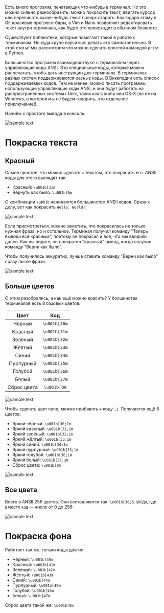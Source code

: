 Есть много программ, печатающих что-нибудь в терминал. Но это можно сильно разнообразить: можно покрасить текст, двигать курсор или переписать какой-нибудь текст поверх старого. Благодаря этому в Git красивые прогресс-бары, а Vim и Nano позволяют редактировать текст внутри терминала, как будто это происходит в обычном блокноте.

Существуют библиотеки, которые помогают такой в работе с терминалом. Но куда круче научиться делать это самостоятельно. В этой статье мы рассмотрим что можно сделать простой командой `print` в Python.

Большинство программ взаимодействуют с терминалом через управляющие коды ANSI. Это специальные коды, которые можно распечатать, чтобы дать инструкции для терминала. В терминалах разных систем поддерживаются разные коды. В Википедии есть список поддерживаемых кодов. Тем не менее, можно писать программы, использующие управляющие коды ANSI, и они будут работать на распространенных системах Unix, таких как Ubuntu или OS-X (но не на Windows, о которой мы не будем говорить, это отдельное приключение!).

Начнём с простого вывода в консоль:

![sample text](https://dvmn.org/media/filer_public/97/4a/974aeddc-2687-4df5-964c-699a0458bf12/screenshot_from_2019-02-01_17-42-25.png)


# Покраска текста

## Красный

Самое простое, что можно сделать с текстом, это покрасить его. ANSII коды для этого выглядят так:

* Красный: `\u001b[31m`
* Вернуть как было: `\u001b[0m`

С комбинации `\u001b` начинаются большинство ANSII кодов. Сразу к делу, вот как покрасить `Hello, World!`:

![sample text](https://dvmn.org/filer/canonical/1549030565/29/)

Если присмотреться, можно заметить, что покрасилась не только нужная фраза, но и остальное. Терминал получил команду "Теперь выводи всё красным", поэтому он покрасил и всё, что мы вводили далее. Как вы видите, он прекратил "красный" вывод, когда получил команду "Верни как было".

Чтобы получилось аккуратно, лучше ставить команду "Верни как было" сразу после фразы:

![sample text](https://dvmn.org/filer/canonical/1549033035/30/)

## Больше цветов

С этим разобрались, а как ещё можно красить? У болшинства терминалов есть 8 базовых цветов:

| Цвет| Код | 
| :-------------: | :-----:|
| Чёрный |`\u001b[30m`|
| Красный |`\u001b[31m`|
| Зелёный |`\u001b[32m`|
| Жёлтый |`\u001b[33m`|
| Синий |`\u001b[34m`|
| Пурпурный |`\u001b[35m`|
| Голубой |`\u001b[36m`|
| Белый |`\u001b[37m`|
| Сброс цвета |`\u001b[0m`|

![sample text](https://dvmn.org/filer/canonical/1549033616/31/)

Чтобы сделать цвет ярче, можно прибавить к коду `;1`. Получается ещё 8 цветов:

* Яркий чёрный: `\u001b[30;1m`
* Яркий красный: `\u001b[31;1m`
* Яркий зелёный: `\u001b[32;1m`
* Яркий жёлтый: `\u001b[33;1m`
* Яркий синий: `\u001b[34;1m`
* Яркий пурпурный: `\u001b[35;1m`
* Яркий голубой: `\u001b[36;1m`
* Яркий белый: `\u001b[37;1m`
* Сброс цвета: `\u001b[0m`

![sample text](https://dvmn.org/filer/canonical/1549034188/32/)

## Все цвета

Всего в ANSII 256 цветов. Они составляются так: `\u001b[38;5;$КОДm`, где вместо `КОД` — число от 0 до 256:

![sample text](https://dvmn.org/filer/canonical/1549034798/33/)

# Покраска фона

Работает так же, только коды другие:

* Чёрный: `\u001b[40m`
* Красный: `\u001b[41m`
* Зелёный: `\u001b[42m`
* Жёлтый: `\u001b[43m`
* Синий: `\u001b[44m`
* Пурпурный: `\u001b[45m`
* Голубой: `\u001b[46m`
* Белый: `\u001b[47m`

Сброс цвета такой же: `\u001b[0m`

